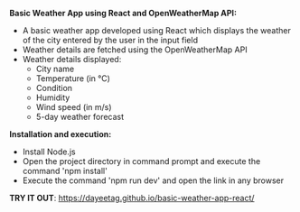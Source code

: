 **Basic Weather App using React and OpenWeatherMap API:**

* A basic weather app developed using React which displays the weather of the city entered by the user in the input field
* Weather details are fetched using the OpenWeatherMap API
* Weather details displayed:
  - City name
  - Temperature (in °C)
  - Condition
  - Humidity
  - Wind speed (in m/s)
  - 5-day weather forecast


**Installation and execution:**

* Install Node.js 
* Open the project directory in command prompt and execute the command 'npm install'
* Execute the command 'npm run dev' and open the link in any browser


**TRY IT OUT**: https://dayeetag.github.io/basic-weather-app-react/
